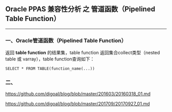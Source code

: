 ## Oracle PPAS 兼容性分析 之 管道函数（Pipelined Table Function）
---

### 一、Oracle管道函数（Pipelined Table Function）

返回 **table function** 的结果集，table function 返回集合collect类型（nested table 或 varray），table function查询如下：
```
SELECT * FROM TABLE(function_name(...))
```

### 二、


https://github.com/digoal/blog/blob/master/201603/20160318_01.md

https://github.com/digoal/blog/blob/master/201709/20170927_01.md
